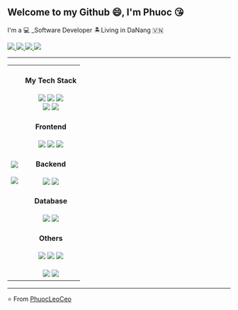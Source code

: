 ## Welcome to my Github 😄, I'm Phuoc 😘

I'm a :computer: \_Software Developer :desert_island:Living in DaNang :vietnam:

<div>
<a href="https://www.linkedin.com/in/phuoc-truong-minh" title="linkedin">
 <img src="https://img.shields.io/badge/LinkedIn-0077B5?style=for-the-badge&logo=linkedin&logoColor=white"/>
</a>

<a href="mailto:phuoc.truong.1008@gmail.com" title="gmail">
 <img src="https://img.shields.io/badge/Gmail-D14836?style=for-the-badge&logo=gmail&logoColor=white"/>
</a>

<a href="https://www.facebook.com/phuocleoceo" title="facebook">
 <img src="https://img.shields.io/badge/Facebook-1877F2?style=for-the-badge&logo=facebook&logoColor=white"/>
</a>

<a href="https://www.instagram.com/phuocleoceo" title="instagram">
 <img src="https://img.shields.io/badge/Instagram-E4405F?style=for-the-badge&logo=instagram&logoColor=white"/>
</a>
</div>

<hr/>
<table align="center">
<tr>
 <td align="center">
	<img src="https://github-readme-stats.vercel.app/api?username=phuocleoceo&count_private=true&show_icons=true&theme=radical"/>
     <br/><br/>
	<img src="https://github-readme-stats.vercel.app/api/top-langs/?username=phuocleoceo&layout=compact&theme=radical"/>
	</td>

 <td align="center">
	<h4>My Tech Stack</h4>
	<img src="https://img.shields.io/badge/-C%23-blue?style=flat-square&logo=c-sharp"/>
	<img src="https://img.shields.io/badge/-C-red?style=flat-square&logo=c"/>
	<img src="https://img.shields.io/badge/-C++-green?style=flat-square&logo=c%2B%2B"/>
	<br>
	<img src="https://img.shields.io/badge/-Python-yellow?style=flat-square&logo=Python"/>
	<img src="https://img.shields.io/badge/-JavaScript-%23F7DF1C?style=flat-square&logo=javascript&logoColor=000000&labelColor=%23F7DF1C&color=%23FFCE5A"/>
	<h4>Frontend</h4>
	<img src="https://img.shields.io/badge/-HTML5-%23E44D27?style=flat-square&logo=html5&logoColor=ffffff"/>
	<img src="https://img.shields.io/badge/-CSS3-%231572B6?style=flat-square&logo=css3"/>
	<img src="https://img.shields.io/badge/-React-%23282C34?style=flat-square&logo=react"/>
	<h4>Backend</h4>
	<img src="https://img.shields.io/badge/-ASP.NET-blue?style=flat-square&logo=.NET"/>	
	<img src="https://img.shields.io/badge/-Nodejs-black?style=flat-square&logo=Node.js"/>
	<h4>Database</h4>
	<img src="http://img.shields.io/badge/-MS%20SQL%20Server-CC2927?style=flat-square&logo=microsoft-sql-server&logoColor=ffffff"/>
	<img src="https://img.shields.io/badge/-MongoDB-green?style=flat-square&logo=mongodb"/>
	<h4>Others</h4>
	<img src="https://img.shields.io/badge/-Git-%23F05032?style=flat-square&logo=git&logoColor=%23ffffff"/>
	<img src="https://img.shields.io/badge/-GitHub-181717?style=flat-square&logo=github"/>
	<img src="https://img.shields.io/badge/-Visual%20Studio-purple?style=flat-square&logo=visual-studio"/>
  <br/><br/>
	<img src="http://img.shields.io/badge/-VS%20Code-007ACC?style=flat-square&logo=visual-studio-code&logoColor=ffffff"/>
	<img src="https://img.shields.io/badge/-Sublime%20Text%203-007ACC?style=flat-square&logo=sublime-text&logoColor=orange"/>
	</td>
 
</tr>
</table>
<hr/>
⭐️ From <a href="https://github.com/phuocleoceo">PhuocLeoCeo</a>
